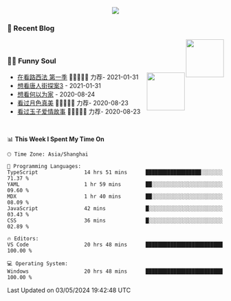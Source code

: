 <div align="center">
  <!-- dynamic typing effect 动态打字效果 -->
  <div>
    <img src="https://readme-typing-svg.demolab.com?font=Fira+Code&pause=10000&color=F76194&random=false&width=500&lines=You+make+your+own+opportunities.;Every+single+day+counts&center=true" />
  </div>
</div>

### 📃 Recent Blog
        
<img align="right" width="88" src="https://cdn.jsdelivr.net/gh/LJJbyZJU/LJJbyZJU/assets/images/astronaut.png" />
      
<!-- START_SECTION:blog -->

<!-- END_SECTION:blog -->
      
<!-- for beauty 留个空行好看点 -->
<div>&nbsp;</div>
      
### 🤾‍♂️ Funny Soul
      
<img align="right" width="88" src="https://cdn.jsdelivr.net/gh/sun0225SUN/sun0225SUN/assets/images/artist.png" />
      
<!-- START_SECTION:douban -->
* <a href='http://movie.douban.com/subject/26385614/' target='_blank'>在看路西法 第一季</a> 🌟🌟🌟🌟🌟 力荐- 2021-01-31
* <a href='http://movie.douban.com/subject/27619748/' target='_blank'>想看唐人街探案3</a> - 2021-01-31
* <a href='http://movie.douban.com/subject/30170448/' target='_blank'>想看何以为家</a> - 2020-08-24
* <a href='http://movie.douban.com/subject/26963810/' target='_blank'>看过月色真美</a> 🌟🌟🌟🌟🌟 力荐- 2020-08-23
* <a href='http://movie.douban.com/subject/25796222/' target='_blank'>看过玉子爱情故事</a> 🌟🌟🌟🌟🌟 力荐- 2020-08-23
<!-- END_SECTION:douban -->
      
<!-- for beauty 留个空行好看点 -->
<div>&nbsp;</div>

<!--START_SECTION:waka-->
📊 **This Week I Spent My Time On** 

```text
🕑︎ Time Zone: Asia/Shanghai

💬 Programming Languages: 
TypeScript               14 hrs 51 mins      ██████████████████░░░░░░░   71.37 % 
YAML                     1 hr 59 mins        ██░░░░░░░░░░░░░░░░░░░░░░░   09.60 % 
MDX                      1 hr 40 mins        ██░░░░░░░░░░░░░░░░░░░░░░░   08.09 % 
JavaScript               42 mins             █░░░░░░░░░░░░░░░░░░░░░░░░   03.43 % 
CSS                      36 mins             █░░░░░░░░░░░░░░░░░░░░░░░░   02.89 % 

🔥 Editors: 
VS Code                  20 hrs 48 mins      █████████████████████████   100.00 % 

💻 Operating System: 
Windows                  20 hrs 48 mins      █████████████████████████   100.00 % 
```


 Last Updated on 03/05/2024 19:42:48 UTC
<!--END_SECTION:waka-->
